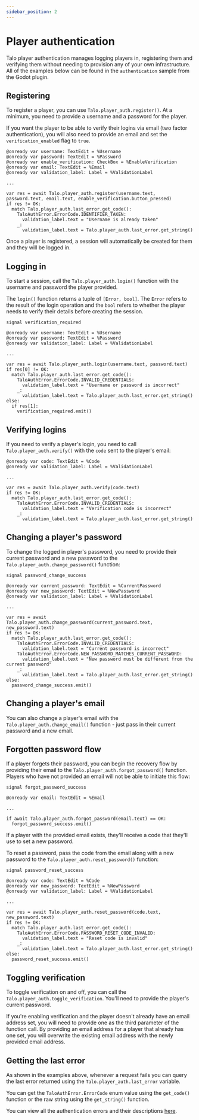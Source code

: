 ```yaml
---
sidebar_position: 2
---
```


# Player authentication

Talo player authentication manages logging players in, registering them and verifying them without needing to provision any of your own infrastructure. All of the examples below can be found in the `authentication` sample from the Godot plugin.

## Registering

To register a player, you can use `Talo.player_auth.register()`. At a minimum, you need to provide a username and a password for the player.

If you want the player to be able to verify their logins via email (two factor authentication), you will also need to provide an email and set the `verification_enabled` flag to `true`.

```gdscript
@onready var username: TextEdit = %Username
@onready var password: TextEdit = %Password
@onready var enable_verification: CheckBox = %EnableVerification
@onready var email: TextEdit = %Email
@onready var validation_label: Label = %ValidationLabel

...

var res = await Talo.player_auth.register(username.text, password.text, email.text, enable_verification.button_pressed)
if res != OK:
  match Talo.player_auth.last_error.get_code():
    TaloAuthError.ErrorCode.IDENTIFIER_TAKEN:
      validation_label.text = "Username is already taken"
    _:
      validation_label.text = Talo.player_auth.last_error.get_string()
```

Once a player is registered, a session will automatically be created for them and they will be logged in.

## Logging in

To start a session, call the `Talo.player_auth.login()` function with the username and password the player provided.

The `login()` function returns a tuple of `[Error, bool]`. The `Error` refers to the result of the login operation and the `bool` refers to whether the player needs to verify their details before creating the session.

```gdscript
signal verification_required

@onready var username: TextEdit = %Username
@onready var password: TextEdit = %Password
@onready var validation_label: Label = %ValidationLabel

...

var res = await Talo.player_auth.login(username.text, password.text)
if res[0] != OK:
  match Talo.player_auth.last_error.get_code():
    TaloAuthError.ErrorCode.INVALID_CREDENTIALS:
      validation_label.text = "Username or password is incorrect"
    _:
      validation_label.text = Talo.player_auth.last_error.get_string()
else:
  if res[1]:
    verification_required.emit()
```

## Verifying logins

If you need to verify a player's login, you need to call `Talo.player_auth.verify()` with the `code` sent to the player's email:

```gdscript
@onready var code: TextEdit = %Code
@onready var validation_label: Label = %ValidationLabel

...

var res = await Talo.player_auth.verify(code.text)
if res != OK:
  match Talo.player_auth.last_error.get_code():
    TaloAuthError.ErrorCode.INVALID_CREDENTIALS:
      validation_label.text = "Verification code is incorrect"
    _:
      validation_label.text = Talo.player_auth.last_error.get_string()
```

## Changing a player's password

To change the logged in player's password, you need to provide their current password and a new password to the `Talo.player_auth.change_password()` function:

```gdscript
signal password_change_success

@onready var current_password: TextEdit = %CurrentPassword
@onready var new_password: TextEdit = %NewPassword
@onready var validation_label: Label = %ValidationLabel

...

var res = await Talo.player_auth.change_password(current_password.text, new_password.text)
if res != OK:
  match Talo.player_auth.last_error.get_code():
    TaloAuthError.ErrorCode.INVALID_CREDENTIALS:
      validation_label.text = "Current password is incorrect"
    TaloAuthError.ErrorCode.NEW_PASSWORD_MATCHES_CURRENT_PASSWORD:
      validation_label.text = "New password must be different from the current password"
    _:
      validation_label.text = Talo.player_auth.last_error.get_string()    
else:
  password_change_success.emit()
```

## Changing a player's email

You can also change a player's email with the `Talo.player_auth.change_email()` function - just pass in their current password and a new email.

## Forgotten password flow

If a player forgets their password, you can begin the recovery flow by providing their email to the `Talo.player_auth.forgot_password()` function. Players who have not provided an email will not be able to initiate this flow:

```gdscript title="forgot_password.gd"
signal forgot_password_success

@onready var email: TextEdit = %Email

...

if await Talo.player_auth.forgot_password(email.text) == OK:
  forgot_password_success.emit()
```

If a player with the provided email exists, they'll receive a code that they'll use to set a new password.

To reset a password, pass the code from the email along with a new password to the `Talo.player_auth.reset_password()` function:

```gdscript title="reset_password.gd"
signal password_reset_success

@onready var code: TextEdit = %Code
@onready var new_password: TextEdit = %NewPassword
@onready var validation_label: Label = %ValidationLabel

...

var res = await Talo.player_auth.reset_password(code.text, new_password.text)
if res != OK:
  match Talo.player_auth.last_error.get_code():
    TaloAuthError.ErrorCode.PASSWORD_RESET_CODE_INVALID:
      validation_label.text = "Reset code is invalid"
    _:
      validation_label.text = Talo.player_auth.last_error.get_string()
else:
  password_reset_success.emit()
```

## Toggling verification

To toggle verification on and off, you can call the `Talo.player_auth.toggle_verification`. You'll need to provide the player's current password.

If you're enabling verification and the player doesn't already have an email address set, you will need to provide one as the third parameter of the function call. By providing an email address for a player that already has one set, you will overwrite the existing email address with the newly provided email address.

## Getting the last error

As shown in the examples above, whenever a request fails you can query the last error returned using the `Talo.player_auth.last_error` variable.

You can get the `TaloAuthError.ErrorCode` enum value using the `get_code()` function or the raw string using the `get_string()` function.

You can view all the authentication errors and their descriptions [here](/docs/http/player-auth-api#error-codes).

